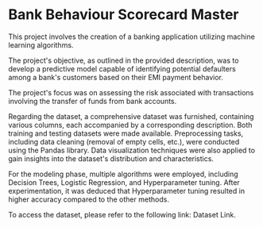 # Bank Behaviour Scorecard Master

This project involves the creation of a banking application utilizing machine learning algorithms.

The project's objective, as outlined in the provided description, was to develop a predictive model capable of identifying potential defaulters among a bank's customers based on their EMI payment behavior.

The project's focus was on assessing the risk associated with transactions involving the transfer of funds from bank accounts.

Regarding the dataset, a comprehensive dataset was furnished, containing various columns, each accompanied by a corresponding description. Both training and testing datasets were made available. Preprocessing tasks, including data cleaning (removal of empty cells, etc.), were conducted using the Pandas library. Data visualization techniques were also applied to gain insights into the dataset's distribution and characteristics.

For the modeling phase, multiple algorithms were employed, including Decision Trees, Logistic Regression, and Hyperparameter tuning. After experimentation, it was deduced that Hyperparameter tuning resulted in higher accuracy compared to the other methods.

To access the dataset, please refer to the following link: Dataset Link.
